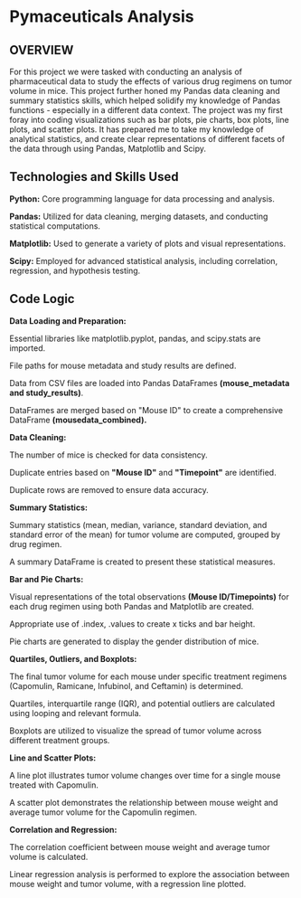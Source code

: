 # Pymaceuticals Analysis  

## OVERVIEW 

For this project we were tasked with conducting an analysis of pharmaceutical data to study the effects of various drug regimens on tumor volume in mice. This project further honed my Pandas data cleaning and summary statistics skills, which helped solidify my knowledge of Pandas functions - especially in a different data context. The project was my first foray into coding visualizations such as bar plots, pie charts, box plots, line plots, and scatter plots. It has prepared me to take my knowledge of analytical statistics, and create clear representations of different facets of the data through using Pandas, Matplotlib and Scipy. 

## Technologies and Skills Used

**Python:** Core programming language for data processing and analysis.

**Pandas:** Utilized for data cleaning, merging datasets, and conducting statistical computations.

**Matplotlib:** Used to generate a variety of plots and visual representations.

**Scipy:** Employed for advanced statistical analysis, including correlation, regression, and hypothesis testing.

## Code Logic 

**Data Loading and Preparation:**

Essential libraries like matplotlib.pyplot, pandas, and scipy.stats are imported.

File paths for mouse metadata and study results are defined.

Data from CSV files are loaded into Pandas DataFrames **(mouse_metadata and study_results)**.

DataFrames are merged based on "Mouse ID" to create a comprehensive DataFrame **(mousedata_combined).**

**Data Cleaning:**

The number of mice is checked for data consistency.

Duplicate entries based on **"Mouse ID"** and **"Timepoint"** are identified.

Duplicate rows are removed to ensure data accuracy.

**Summary Statistics:**

Summary statistics (mean, median, variance, standard deviation, and standard error of the mean) for tumor volume are computed, grouped by drug regimen.

A summary DataFrame is created to present these statistical measures.

**Bar and Pie Charts:**

Visual representations of the total observations **(Mouse ID/Timepoints)** for each drug regimen using both Pandas and Matplotlib are created.

Appropriate use of .index, .values to create x ticks and bar height.

Pie charts are generated to display the gender distribution of mice.

**Quartiles, Outliers, and Boxplots:**

The final tumor volume for each mouse under specific treatment regimens (Capomulin, Ramicane, Infubinol, and Ceftamin) is determined.

Quartiles, interquartile range (IQR), and potential outliers are calculated using looping and relevant formula.

Boxplots are utilized to visualize the spread of tumor volume across different treatment groups.

**Line and Scatter Plots:**

A line plot illustrates tumor volume changes over time for a single mouse treated with Capomulin.

A scatter plot demonstrates the relationship between mouse weight and average tumor volume for the Capomulin regimen.

**Correlation and Regression:**

The correlation coefficient between mouse weight and average tumor volume is calculated.

Linear regression analysis is performed to explore the association between mouse weight and tumor volume, with a regression line plotted.


